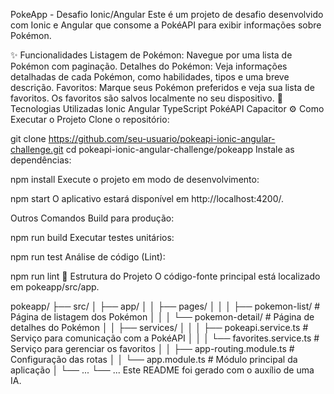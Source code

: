 PokeApp - Desafio Ionic/Angular
Este é um projeto de desafio desenvolvido com Ionic e Angular que consome a PokéAPI para exibir informações sobre Pokémon.

✨ Funcionalidades
Listagem de Pokémon: Navegue por uma lista de Pokémon com paginação.
Detalhes do Pokémon: Veja informações detalhadas de cada Pokémon, como habilidades, tipos e uma breve descrição.
Favoritos: Marque seus Pokémon preferidos e veja sua lista de favoritos. Os favoritos são salvos localmente no seu dispositivo.
🚀 Tecnologias Utilizadas
Ionic
Angular
TypeScript
PokéAPI
Capacitor
⚙️ Como Executar o Projeto
Clone o repositório:

git clone https://github.com/seu-usuario/pokeapi-ionic-angular-challenge.git
cd pokeapi-ionic-angular-challenge/pokeapp
Instale as dependências:

npm install
Execute o projeto em modo de desenvolvimento:

npm start
O aplicativo estará disponível em http://localhost:4200/.

Outros Comandos
Build para produção:

npm run build
Executar testes unitários:

npm run test
Análise de código (Lint):

npm run lint
📂 Estrutura do Projeto
O código-fonte principal está localizado em pokeapp/src/app.

pokeapp/
├── src/
│   ├── app/
│   │   ├── pages/
│   │   │   ├── pokemon-list/   # Página de listagem dos Pokémon
│   │   │   └── pokemon-detail/ # Página de detalhes do Pokémon
│   │   ├── services/
│   │   │   ├── pokeapi.service.ts    # Serviço para comunicação com a PokéAPI
│   │   │   └── favorites.service.ts  # Serviço para gerenciar os favoritos
│   │   ├── app-routing.module.ts # Configuração das rotas
│   │   └── app.module.ts         # Módulo principal da aplicação
│   └── ...
└── ...
Este README foi gerado com o auxílio de uma IA.
